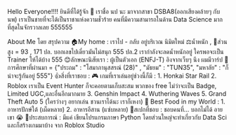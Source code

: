 Hello Everyone!!!! ยินดีที่ได้รู้จัก 🙏
เราชื่อ นป นะ มาจากสาขา DSBA8(ออกเสียงคล้ายๆ กับ นพ) เราเป็นชายที่จะได้เป็นราชาแห่งความชั่วร้าย คนที่มีความสามารถในด้าน Data Science มากที่สุดในจักรวาลเลย 555555

About Me โดย สรุปความ
🏠My home : เราไป - กลับ อยู่บริเวณ นิมิตใหม่
⚖️น้ำหนัก , 📐ส่วนสูง = 93 , 171 ปล. บอกเลขไปเดี๋ยวมันไม่สนุก 555 ปล.2 เรากำลังจะลดน้ำหนักอยู่ ใครพอจะเป็น Trainer ให้ได้บ้าง 555
😊ลักษณะนิสัยเรา : ผู้เป็นตัวเอก (ENFJ-T) อิงจากเว็บๆ นึง ผมมีวาร์ป
🏫การศึกษาที่ผ่านมา = {"ประถม" : "โสมาภานุสสรณ์ (28)" , "มัธยม" : "TUN35", "มหาลัย" : "ก็น่าจะรู้กันอยู่ 555"}
👍สิ่งที่เราชอบ :
	🎮 เกมที่เราเล่นอยู่ช่วงนี้ก็มี :
		1. Honkai Star Rail
		2. Roblox เราเป็น Event Hunter ก็จะคอยตามเก็บสะสม พวกของ free ไม่ว่าจะเป็น Badge, Limited UGC,และอื่นอีกมากมาย
		3. Genshin Impact
		4. Wuthering Waves
		5. Grand Theft Auto 5 (ใครว่างๆ อยากเล่น ชวนเราได้นะ เราก็เหงา)
	🍲 Best Food in my World :
		1. อาหารปักษ์ใต้ (เผ็ดหลาย)
		2. อาหารอีสาน (แซ่บหลาย)
💖สเปกที่ชอบ : ชอบคนที่... บอกไม่ได้ อายเขา 😭
👾ประสบการณ์ : มีแค่ เขียนโปรแกรมภาษา Python โดยส่วนใหญ่จะทำเกี่ยวกับ Data Sci และก็สร้างเกมมาบ้าง จาก Roblox Studio
